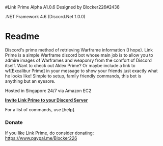 #Link Prime Alpha A1.0.6
Designed by Blocker226#2438

.NET Framework 4.6 (Discord.Net 1.0.0)

# Readme #
Discord's prime method of retrieving Warframe information (I hope). Link Prime is a simple Warframe discord bot whose main job is to allow you to admire images of Warframes and weaponry from the comfort of Discord itself. Want to check out Aklex Prime? Or maybe include a link to wf[Excalibur Prime] in your message to show your friends just exactly what he looks like! Simple to setup, family friendly commands, this bot is anything but an eyesore.

Hosted in Singapore 24/7 via Amazon EC2

**[Invite Link Prime to your Discord Server](https://discordapp.com/oauth2/authorize?client_id=276370292052459523&scope=bot&permissions=35840)**

For a list of commands, use [help].

### Donate ###
If you like Link Prime, do consider donating: https://www.paypal.me/Blocker226